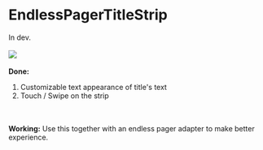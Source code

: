 # EndlessPagerTitleStrip
In dev.
<br/>
<br/>
<a href="http://gyazo.com/558d950a8b982097d403e1742e620c16"><img src="http://i.gyazo.com/558d950a8b982097d403e1742e620c16.gif" /></a>
<br/>
<br/>
<b>Done:</b><br/>
1. Customizable text appearance of title's text<br/>
2. Touch / Swipe on the strip<br/>
<br/>
<br/>
<b>Working:</b> Use this together with an endless pager adapter to make better experience.<br/>
